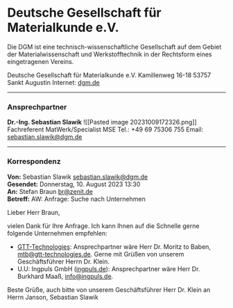 
# Deutsche Gesellschaft für Materialkunde e.V.

Die DGM ist eine technisch-wissenschaftliche Gesellschaft auf dem Gebiet der Materialwissenschaft und Werkstofftechnik in der Rechtsform eines eingetragenen Vereins.

Deutsche Gesellschaft für Materialkunde e.V.
Kamillenweg 16-18
53757 Sankt Augustin
Internet: [dgm.de](https://dgm.de/)

---

### Ansprechpartner

**Dr.-Ing. Sebastian Slawik**
![[Pasted image 20231009172326.png]]
Fachreferent MatWerk/Specialist MSE
Tel.: +49 69 75306 755
Email: [sebastian.slawik@dgm.de](mailto:sebastian.slawik@dgm.de)

---

### Korrespondenz

**Von:** Sebastian Slawik <sebastian.slawik@dgm.de>  
**Gesendet:** Donnerstag, 10. August 2023 13:30  
**An:** Stefan Braun <br@zenit.de>  
**Betreff:** AW: Anfrage: Suche nach Unternehmen

Lieber Herr Braun,

vielen Dank für Ihre Anfrage. Ich kann Ihnen auf die Schnelle gerne folgende Unternehmen empfehlen:
- [GTT-Technologies](https://gtt-technologies.de/): Ansprechpartner wäre Herr Dr. Moritz to Baben, [mtb@gtt-technologies.de](mailto:mtb@gtt-technologies.de). Gerne mit Grüßen von unserem Geschäftsführer Herrn Dr. Klein.
- U.U: Ingpuls GmbH ([ingpuls.de](https://ingpuls.de/)): Ansprechpartner wäre Herr Dr. Burkhard Maaß, [info@ingpuls.de](mailto:info@ingpuls.de).

Beste Grüße, auch bitte von unserem Geschäftsführer Herr Dr. Klein an Herrn Janson,
Sebastian Slawik

